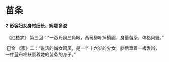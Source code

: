 # 苗条

#### 2.形容妇女身材细长，婀娜多姿

​	《红楼梦》 第三回：“一双丹凤三角眼，两弯柳叶掉梢眉，身量苗条，体格风骚。”

​	  巴金 《家》二：“说话的婢女鸣凤，是一个十六岁的少女，脑后垂着一根发辫，一件蓝布棉袄裹着她的苗条的身子。”

